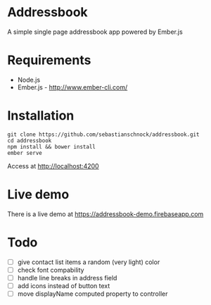 # Addressbook
A simple single page addressbook app powered by Ember.js

# Requirements
- Node.js
- Ember.js - http://www.ember-cli.com/

# Installation
```
git clone https://github.com/sebastianschnock/addressbook.git
cd addressbook
npm install && bower install
ember serve
```
Access at [http://localhost:4200](http://localhost:4200)

# Live demo
There is a live demo at https://addressbook-demo.firebaseapp.com

# Todo

- [ ] give contact list items a random (very light) color
- [ ] check font compability
- [ ] handle line breaks in address field
- [ ] add icons instead of button text
- [ ] move displayName computed property to controller
